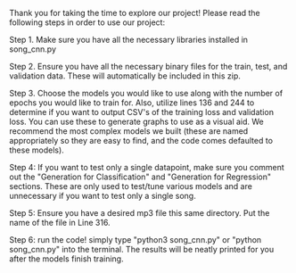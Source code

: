 Thank you for taking the time to explore our project! Please read the following steps in order to use our project:

Step 1. Make sure you have all the necessary libraries installed in song_cnn.py

Step 2. Ensure you have all the necessary binary files for the train, test, and 
validation data. These will automatically be included in this zip. 

Step 3. Choose the models you would like to use along with the number of epochs
you would like to train for. Also, utilize lines 136 and 244 to determine if you want
to output CSV's of the training loss and validation loss. You can use these to generate graphs to
use as a visual aid.  We recommend the most complex models
we built (these are named appropriately so they are easy to find, and the code
comes defaulted to these models). 

Step 4: If you want to test only a single datapoint, make sure you comment out 
the "Generation for Classification" and "Generation for Regression" sections. These
are only used to test/tune various models and are unnecessary if you want to test 
only a single song. 

Step 5: Ensure you have a desired mp3 file this same directory. Put the name of the file in Line 316.

Step 6: run the code! simply type "python3 song_cnn.py" or "python song_cnn.py" into
the terminal. The results will be neatly printed for you after the models finish training.
